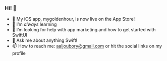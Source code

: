 ### Hi! 👋

- 🔭 My iOS app, mygoldenhour, is now live on the App Store!
- 🌱 I’m *always* learning
- 🤔 I’m looking for help with app marketing and how to get started with SwiftUI
- 💬 Ask me about anything Swift!
- 📫 How to reach me: aaljoubory@gmail.com or hit the social links on my profile
